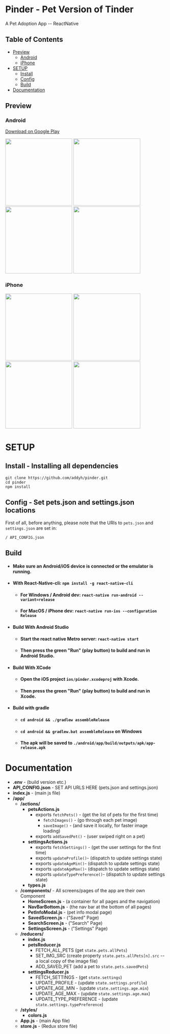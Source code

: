 # Pinder - Pet Version of Tinder
A Pet Adoption App -- ReactNative

## Table of Contents
* [Preview](#preview)
  * [Android](#android)
  * [iPhone](#iphone)
* [SETUP](#setup)
  * [Install](#install---installing-all-dependencies)
  * [Config](#config---set-petsjson-and-settingsjson-locations)
  * [Build](#build)
* [Documentation](#documentation)

## Preview

### Android
[Download on Google Play](https://play.google.com/store/apps/details?id=com.github.addyh.pinder)

<img src="./images/screenshot1.jpg" width="210" /> <img src="./images/screenshot2.jpg" width="210" /> <img src="./images/screenshot3.jpg" width="210" /> <img src="./images/screenshot4.jpg" width="210" />

### iPhone
<img src="./images/screenshot1-iphone.png" width="210" /> <img src="./images/screenshot2-iphone.png" width="210" /> <img src="./images/screenshot3-iphone.png" width="210" /> <img src="./images/screenshot4-iphone.png" width="210" />

# SETUP

## Install - Installing all dependencies
```
git clone https://github.com/addyh/pinder.git
cd pinder
npm install
```

## Config - Set pets.json and settings.json locations
First of all, before anything, please note that the URIs to `pets.json` and `settings.json` are set in:
```
/ API_CONFIG.json
```

## Build

* #### Make sure an Android/iOS device is connected or the emulator is running.

* #### With React-Native-cli:  `npm install -g react-native-cli`
  * #### For Windows / Android dev:  `react-native run-android --variant=release`
  * #### For MacOS / iPhone dev:  `react-native run-ios --configuration Release`

* #### Build With Android Studio
  * #### Start the react native Metro server: `react-native start`
  * #### Then press the green "Run" (play button) to build and run in Android Studio.

* #### Build With XCode
  * #### Open the iOS project `ios/pinder.xcodeproj` with Xcode.
  * #### Then press the green "Run" (play button) to build and run in Xcode.

* #### Build with gradle
  * #### `cd android && ./gradlew assembleRelease`
  * #### `cd android && gradlew.bat assembleRelease` on Windows
  * #### The apk will be saved to `./android/app/build/outputs/apk/app-release.apk`

# Documentation

* **.env** - (build version etc.)
* **API_CONFIG.json** - SET API URLS HERE (pets.json and settings.json)
* **index.js** - (main js file)
* **/app/**
  * **/actions/**
    * **petsActions.js** 
      * exports `fetchPets()` - (get the list of pets for the first time)
        * `fetchImages()` - (go through each pet image)
        * `saveImage()` - (and save it locally, for faster image loading)
      * exports `addSavedPet()` - (user swiped right on a pet)
    * **settingsActions.js**
      * exports `fetchSettings()` - (get the user settings for the first time)
      * exports `updateProfile()`- (dispatch to update settings state)
      * exports `updateAgeMin()`- (dispatch to update settings state)
      * exports `updateAgeMax()`- (dispatch to update settings state)
      * exports `updateTypePreference()`- (dispatch to update settings state)
    * **types.js**
  * **/components/** - All screens/pages of the app are their own Component
    * **HomeScreen.js** - (a container for all pages and the navigation)
    * **NavBarBottom.js** - (the nav bar at the bottom of all pages)
    * **PetInfoModal.js** - (pet info modal page)
    * **SavedScreen.js** - ("Saved" Page)
    * **SearchScreen.js** - ("Search" Page)
    * **SettingsScreen.js** - ("Settings" Page)
  * **/reducers/**
    * **index.js**
    * **petsReducer.js**
      * FETCH_ALL_PETS (get `state.pets.allPets`)
      * SET_IMG_SRC (create property `state.pets.allPets[n].src` -- a local copy of the image file)
      * ADD_SAVED_PET (add a pet to `state.pets.savedPets`)
    * **settingsReducer.js**
      * FETCH_SETTINGS - (get `state.settings`)
      * UPDATE_PROFILE - (update `state.settings.profile`)
      * UPDATE_AGE_MIN - (update `state.settings.age.min`)
      * UPDATE_AGE_MAX - (update `state.settings.age.max`)
      * UPDATE_TYPE_PREFERENCE - (update `state.settings.typePreference`)
  * **/styles/**
    * **colors.js**
  * **App.js** - (main App file)
  * **store.js** - (Redux store file)
